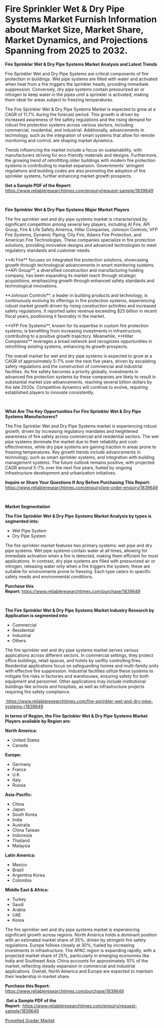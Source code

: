 <p><h1>Fire Sprinkler Wet & Dry Pipe Systems Market Furnish Information about Market Size, Market Share, Market Dynamics, and Projections Spanning from 2025 to 2032.</h1></p><p><strong>Fire Sprinkler Wet & Dry Pipe Systems Market Analysis and Latest Trends</strong></p>
<p><p>Fire Sprinkler Wet and Dry Pipe Systems are critical components of fire protection in buildings. Wet pipe systems are filled with water and activated when heat from a fire triggers the sprinkler heads, providing immediate suppression. Conversely, dry pipe systems contain pressurized air or nitrogen to keep water in the pipes until a sprinkler is activated, making them ideal for areas subject to freezing temperatures.</p><p>The Fire Sprinkler Wet & Dry Pipe Systems Market is expected to grow at a CAGR of 11.7% during the forecast period. This growth is driven by increased awareness of fire safety regulations and the rising demand for robust fire protection systems across various sectors, including commercial, residential, and industrial. Additionally, advancements in technology, such as the integration of smart systems that allow for remote monitoring and control, are shaping market dynamics. </p><p>Trends influencing the market include a focus on sustainability, with manufacturers striving for eco-friendly materials and designs. Furthermore, the growing trend of retrofitting older buildings with modern fire protection systems is contributing to market expansion. Governments' stringent regulations and building codes are also promoting the adoption of fire sprinkler systems, further enhancing market growth prospects.</p></p>
<p><strong>Get a Sample PDF of the Report:&nbsp;</strong> <a href="https://www.reliableresearchtimes.com/enquiry/request-sample/1839649?utm_campaign=3063&utm_medium=2&utm_source=Github&utm_content=ia&utm_term=12042025&utm_id=fire-sprinkler-wet-dry-pipe-systems">https://www.reliableresearchtimes.com/enquiry/request-sample/1839649</a></p>
<p>&nbsp;</p>
<p><strong>Fire Sprinkler Wet & Dry Pipe Systems Major Market Players</strong></p>
<p><p>The fire sprinkler wet and dry pipe systems market is characterized by significant competition among several key players, including AI Fire, APi Group, Fire & Life Safety America, Hiller Companies, Johnson Controls, VFP Fire Systems, Dynamic Piping, City Fire, Adams Fire Protection, and American Fire Technologies. These companies specialize in fire protection solutions, providing innovative designs and advanced technologies to meet regulatory standards and customer needs.</p><p>**AI Fire** focuses on integrated fire protection solutions, showcasing growth through technological advancements in smart monitoring systems. **APi Group**, a diversified construction and manufacturing holding company, has been expanding its market reach through strategic acquisitions, emphasizing growth through enhanced safety standards and technological innovations.</p><p>**Johnson Controls**, a leader in building products and technology, is continuously evolving its offerings in fire protection systems, experiencing robust market growth driven by rising construction activities and increased safety regulations. It reported sales revenue exceeding $25 billion in recent fiscal years, positioning it favorably in the market.</p><p>**VFP Fire Systems**, known for its expertise in custom fire protection systems, is benefiting from increasing investments in infrastructure, contributing to a positive growth trajectory. Meanwhile, **Hiller Companies** leverages a broad network and recognizes opportunities in retrofitting existing systems, enhancing its growth prospects.</p><p>The overall market for wet and dry pipe systems is expected to grow at a CAGR of approximately 5-7% over the next five years, driven by escalating safety regulations and the construction of commercial and industrial facilities. As fire safety becomes a priority globally, investments in advanced fire protection systems by these companies are likely to result in substantial market size advancements, reaching several billion dollars by the late 2020s. Competitive dynamics will continue to evolve, requiring established players to innovate consistently.</p></p>
<p>&nbsp;</p>
<p><strong>What Are The Key Opportunities For Fire Sprinkler Wet & Dry Pipe Systems Manufacturers?</strong></p>
<p><p>The Fire Sprinkler Wet and Dry Pipe Systems market is experiencing robust growth, driven by increasing regulatory mandates and heightened awareness of fire safety across commercial and residential sectors. The wet pipe systems dominate the market due to their reliability and cost-effectiveness, while dry pipe systems are gaining traction in areas prone to freezing temperatures. Key growth trends include advancements in technology, such as smart sprinkler systems, and integration with building management systems. The future outlook remains positive, with projected CAGR around 5-7% over the next five years, fueled by ongoing infrastructure development and urbanization initiatives.</p></p>
<p><strong>Inquire or Share Your Questions If Any Before Purchasing This Report:</strong> <a href="https://www.reliableresearchtimes.com/enquiry/pre-order-enquiry/1839649?utm_campaign=3063&utm_medium=2&utm_source=Github&utm_content=ia&utm_term=12042025&utm_id=fire-sprinkler-wet-dry-pipe-systems">https://www.reliableresearchtimes.com/enquiry/pre-order-enquiry/1839649</a></p>
<p>&nbsp;</p>
<p><strong>Market Segmentation</strong></p>
<p><strong>The Fire Sprinkler Wet & Dry Pipe Systems Market Analysis by types is segmented into:</strong></p>
<p><ul><li>Wet Pipe System</li><li>Dry Pipe System</li></ul></p>
<p><p>The fire sprinkler market features two primary systems: wet pipe and dry pipe systems. Wet pipe systems contain water at all times, allowing for immediate activation when a fire is detected, making them efficient for most applications. In contrast, dry pipe systems are filled with pressurized air or nitrogen, releasing water only when a fire triggers the system; these are suitable for environments prone to freezing. Each type caters to specific safety needs and environmental conditions.</p></p>
<p><strong>Purchase this Report:&nbsp;</strong><a href="https://www.reliableresearchtimes.com/purchase/1839649?utm_campaign=3063&utm_medium=2&utm_source=Github&utm_content=ia&utm_term=12042025&utm_id=fire-sprinkler-wet-dry-pipe-systems">https://www.reliableresearchtimes.com/purchase/1839649</a></p>
<p>&nbsp;</p>
<p><strong>The Fire Sprinkler Wet & Dry Pipe Systems Market Industry Research by Application is segmented into:</strong></p>
<p><ul><li>Commercial</li><li>Residential</li><li>Industrial</li><li>Others</li></ul></p>
<p><p>The fire sprinkler wet and dry pipe systems market serves various applications across different sectors. In commercial settings, they protect office buildings, retail spaces, and hotels by swiftly controlling fires. Residential applications focus on safeguarding homes and multi-family units with effective fire suppression. Industrial facilities utilize these systems to mitigate fire risks in factories and warehouses, ensuring safety for both equipment and personnel. Other applications may include institutional buildings like schools and hospitals, as well as infrastructure projects requiring fire safety compliance.</p></p>
<p><a href="https://www.reliableresearchtimes.com/fire-sprinkler-wet-and-dry-pipe-systems-r1839649?utm_campaign=3063&utm_medium=2&utm_source=Github&utm_content=ia&utm_term=12042025&utm_id=fire-sprinkler-wet-dry-pipe-systems">&nbsp;https://www.reliableresearchtimes.com/fire-sprinkler-wet-and-dry-pipe-systems-r1839649</a></p>
<p><strong>In terms of Region, the Fire Sprinkler Wet & Dry Pipe Systems Market Players available by Region are:</strong></p>
<p>
    <p> <strong> North America: </strong>
        <ul>
            <li>United States</li>
            <li>Canada</li>
        </ul>
        </p> 
    <p> <strong> Europe: </strong>
        <ul>
            <li>Germany</li>
            <li>France</li>
            <li>U.K.</li>
            <li>Italy</li>
            <li>Russia</li>
        </ul>
        </p> 
    <p> <strong> Asia-Pacific: </strong>
        <ul>
            <li>China</li>
            <li>Japan</li>
            <li>South Korea</li>
            <li>India</li>
            <li>Australia</li>
            <li>China Taiwan</li>
            <li>Indonesia</li>
            <li>Thailand</li>
            <li>Malaysia</li>
        </ul>
        </p> 
    <p> <strong> Latin America: </strong>
        <ul>
            <li>Mexico</li>
            <li>Brazil</li>
            <li>Argentina Korea</li>
            <li>Colombia</li>
        </ul>
        </p> 
    <p> <strong> Middle East & Africa: </strong>
        <ul>
            <li>Turkey</li>
            <li>Saudi</li>
            <li>Arabia</li>
            <li>UAE</li>
            <li>Korea</li>
        </ul>
    </p>
    </p>
<p><p>The fire sprinkler wet and dry pipe systems market is experiencing significant growth across regions. North America holds a dominant position with an estimated market share of 35%, driven by stringent fire safety regulations. Europe follows closely at 30%, fueled by increasing investments in infrastructure. The APAC region is expanding rapidly, with a projected market share of 25%, particularly in emerging economies like India and Southeast Asia. China accounts for approximately 10% of the market, reflecting steady expansion in commercial and industrial applications. Overall, North America and Europe are expected to maintain their leadership in market share.</p></p>
<p><strong>Purchase this Report: </strong><a href="https://www.reliableresearchtimes.com/purchase/1839649?utm_campaign=3063&utm_medium=2&utm_source=Github&utm_content=ia&utm_term=12042025&utm_id=fire-sprinkler-wet-dry-pipe-systems">https://www.reliableresearchtimes.com/purchase/1839649</a></p>
<p>&nbsp;<strong>Get a Sample PDF of the Report:&nbsp;&nbsp;</strong><a href="https://www.reliableresearchtimes.com/enquiry/request-sample/1839649?utm_campaign=3063&utm_medium=2&utm_source=Github&utm_content=ia&utm_term=12042025&utm_id=fire-sprinkler-wet-dry-pipe-systems">https://www.reliableresearchtimes.com/enquiry/request-sample/1839649</a></p>
<p><strong></strong></p>
<p><p><a href="https://github.com/gitfwelday/Market-Research-Report-List-1/blob/main/propelled-grader-market.md?utm_campaign=3063&utm_medium=2&utm_source=Github&utm_content=ia&utm_term=12042025&utm_id=fire-sprinkler-wet-dry-pipe-systems">Propelled Grader Market</a></p></p>